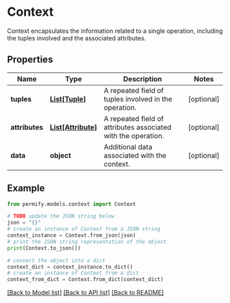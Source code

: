 # Context

Context encapsulates the information related to a single operation, including the tuples involved and the associated attributes.

## Properties

Name | Type | Description | Notes
------------ | ------------- | ------------- | -------------
**tuples** | [**List[Tuple]**](Tuple.md) | A repeated field of tuples involved in the operation. | [optional] 
**attributes** | [**List[Attribute]**](Attribute.md) | A repeated field of attributes associated with the operation. | [optional] 
**data** | **object** | Additional data associated with the context. | [optional] 

## Example

```python
from permify.models.context import Context

# TODO update the JSON string below
json = "{}"
# create an instance of Context from a JSON string
context_instance = Context.from_json(json)
# print the JSON string representation of the object
print(Context.to_json())

# convert the object into a dict
context_dict = context_instance.to_dict()
# create an instance of Context from a dict
context_from_dict = Context.from_dict(context_dict)
```
[[Back to Model list]](../README.md#documentation-for-models) [[Back to API list]](../README.md#documentation-for-api-endpoints) [[Back to README]](../README.md)


